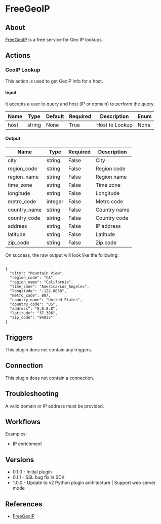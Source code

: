 
# FreeGeoIP

## About

[FreeGeoIP](https://freegeoip.net/) is a free service for Geo IP lookups.

## Actions

### GeoIP Lookup

This action is used to get GeoIP info for a host.

#### Input

It accepts a user to query and host (IP or domain) to perform the query.

|Name|Type|Default|Required|Description|Enum|
|----|----|-------|--------|-----------|----|
|host|string|None|True|Host to Lookup|None|

#### Output

|Name|Type|Required|Description|
|----|----|--------|-----------|
|city|string|False|City|
|region_code|string|False|Region code|
|region_name|string|False|Region name|
|time_zone|string|False|Time zone|
|longitude|string|False|Longitude|
|metro_code|integer|False|Metro code|
|country_name|string|False|Country name|
|country_code|string|False|Country code|
|address|string|False|IP address|
|latitude|string|False|Latitude|
|zip_code|string|False|Zip code|

On success, the raw output will look like the following:

```

{
  "city": "Mountain View",
  "region_code": "CA",
  "region_name": "California",
  "time_zone": "America/Los_Angeles",
  "longitude": "-122.0838",
  "metro_code": 807,
  "country_name": "United States",
  "country_code": "US",
  "address": "8.8.8.8",
  "latitude": "37.386",
  "zip_code": "94035"
}

```

## Triggers

This plugin does not contain any triggers.

## Connection

This plugin does not contain a connection.

## Troubleshooting

A valid domain or IP address must be provided.

## Workflows

Examples:

* IP enrichment

## Versions

* 0.1.0 - Initial plugin
* 0.1.1 - SSL bug fix in SDK
* 1.0.0 - Update to v2 Python plugin architecture | Support web server mode

## References

* [FreeGeoIP](https://freegeoip.net/)

